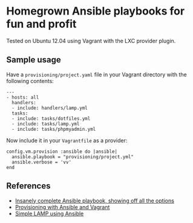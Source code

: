 # Homegrown Ansible playbooks for fun and profit

Tested on Ubuntu 12.04 using Vagrant with the LXC provider plugin.

## Sample usage

Have a `provisioning/project.yaml` file in your Vagrant directory with the following contents:

    ---
    - hosts: all
      handlers:
      - include: handlers/lamp.yml
      tasks:
      - include: tasks/dotfiles.yml
      - include: tasks/lamp.yml
      - include: tasks/phpmyadmin.yml

Now include it in your `Vagrantfile` as a provider:

    config.vm.provision :ansible do |ansible|
      ansible.playbook = "provisioning/project.yml"
      ansible.verbose = 'vv'
    end

## References

* [Insanely complete Ansible playbook, showing off all the options][gst]
* [Provisioning with Ansible and Vagrant][scl]
* [Simple LAMP using Ansible][git] 

[git]: https://github.com/ansible/ansible-examples/tree/master/lamp_simple
[scl]: http://julien.ponge.org/blog/scalable-and-understandable-provisioning-with-ansible-and-vagrant/
[gst]: https://gist.github.com/marktheunissen/2979474
